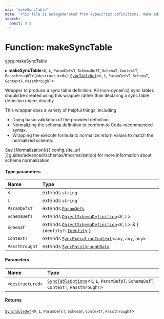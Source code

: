 ```yaml
---
nav: "makeSyncTable"
note: "This file is autogenerated from TypeScript definitions. Make edits to the comments in the TypeScript file and then run `make docs` to regenerate this file."
search:
  boost: 0.1
---
```

# Function: makeSyncTable

[core](../modules/core.md).makeSyncTable

▸ **makeSyncTable**<`K`, `L`, `ParamDefsT`, `SchemaDefT`, `SchemaT`, `ContextT`, `PassthroughT`\>(`«destructured»`): [`SyncTableDef`](../interfaces/core.SyncTableDef.md)<`K`, `L`, `ParamDefsT`, `SchemaT`, `ContextT`, `PassthroughT`\>

Wrapper to produce a sync table definition. All (non-dynamic) sync tables should be created
using this wrapper rather than declaring a sync table definition object directly.

This wrapper does a variety of helpful things, including
* Doing basic validation of the provided definition.
* Normalizing the schema definition to conform to Coda-recommended syntax.
* Wrapping the execute formula to normalize return values to match the normalized schema.

See [Normalization]({{ config.site_url }}guides/advanced/schemas/#normalization) for more information about schema normalization.

#### Type parameters

| Name | Type |
| :------ | :------ |
| `K` | extends `string` |
| `L` | extends `string` |
| `ParamDefsT` | extends [`ParamDefs`](../types/core.ParamDefs.md) |
| `SchemaDefT` | extends [`ObjectSchemaDefinition`](../interfaces/core.ObjectSchemaDefinition.md)<`K`, `L`\> |
| `SchemaT` | extends [`ObjectSchemaDefinition`](../interfaces/core.ObjectSchemaDefinition.md)<`K`, `L`\> & { `identity?`: [`Identity`](../interfaces/core.Identity.md)  } |
| `ContextT` | extends [`SyncExecutionContext`](../interfaces/core.SyncExecutionContext.md)<`any`, `any`, `any`\> |
| `PassthroughT` | extends [`SyncPassthroughData`](../types/core.SyncPassthroughData.md) |

#### Parameters

| Name | Type |
| :------ | :------ |
| `«destructured»` | [`SyncTableOptions`](../interfaces/core.SyncTableOptions.md)<`K`, `L`, `ParamDefsT`, `SchemaDefT`, `ContextT`, `PassthroughT`\> |

#### Returns

[`SyncTableDef`](../interfaces/core.SyncTableDef.md)<`K`, `L`, `ParamDefsT`, `SchemaT`, `ContextT`, `PassthroughT`\>
